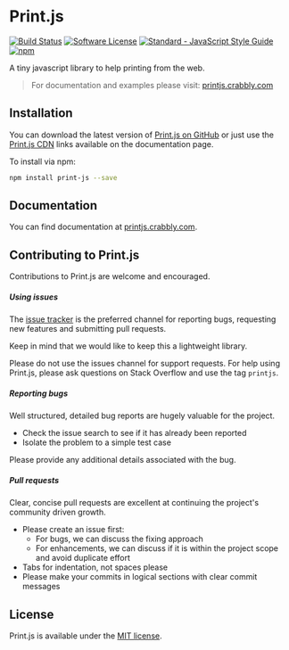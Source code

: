 # Print.js

[![Build Status](https://travis-ci.org/crabbly/Print.js.svg?branch=master)](https://travis-ci.org/crabbly/Print.js) [![Software License](https://img.shields.io/badge/license-MIT-brightgreen.svg?style=flat)](LICENSE) [![Standard - JavaScript Style Guide](https://img.shields.io/badge/code%20style-standard-brightgreen.svg)](http://standardjs.com/) [![npm](https://img.shields.io/npm/dt/print.js.svg)]()

A tiny javascript library to help printing from the web.

>For documentation and examples please visit: [printjs.crabbly.com](http://printjs.crabbly.com)


## Installation

You can download the latest version of [Print.js on GitHub](https://github.com/crabbly/Print.js/releases/latest) or just use the [Print.js CDN](http://printjs.crabbly.com/#cdn) links available on the documentation page.

To install via npm:

```bash
npm install print-js --save
```

## Documentation

You can find documentation at [printjs.crabbly.com](http://printjs.crabbly.com/#documentation).


## Contributing to Print.js

Contributions to Print.js are welcome and encouraged.


##### Using issues

The [issue tracker](https://github.com/crabbly/Print.js/issues) is the preferred channel for reporting bugs, requesting new features and submitting pull requests.

Keep in mind that we would like to keep this a lightweight library.

Please do not use the issues channel for support requests. For help using Print.js, please ask questions on Stack Overflow and use the tag `printjs`.


##### Reporting bugs

Well structured, detailed bug reports are hugely valuable for the project.

 - Check the issue search to see if it has already been reported
 - Isolate the problem to a simple test case

Please provide any additional details associated with the bug.


##### Pull requests

Clear, concise pull requests are excellent at continuing the project's community driven growth.

 - Please create an issue first:
   - For bugs, we can discuss the fixing approach
   - For enhancements, we can discuss if it is within the project scope and avoid duplicate effort
 - Tabs for indentation, not spaces please
 - Please make your commits in logical sections with clear commit messages


## License

Print.js is available under the [MIT license](https://github.com/crabbly/Print.js/blob/master/LICENSE).
